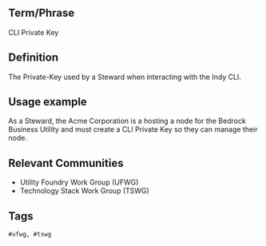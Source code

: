 ## Term/Phrase
CLI Private Key


## Definition
The Private-Key used by a Steward when interacting with the Indy CLI.


## Usage example
As a Steward, the Acme Corporation is a hosting a node for the Bedrock Business Utility and must create a CLI Private Key so they can manage their node. 

## Relevant Communities

* Utility Foundry Work Group (UFWG)
* Technology Stack Work Group (TSWG)

## Tags

```
#ufwg, #tswg
```
